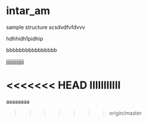 # intar_am
sample structure 
scsdvdfvfdvvv

hdhhidh1pidhip



bbbbbbbbbbbbbbbb

jjjjjjjjjjjjjj


<<<<<<< HEAD
lllllllllll
=======
aaaaaaaa
>>>>>>> origin/master
